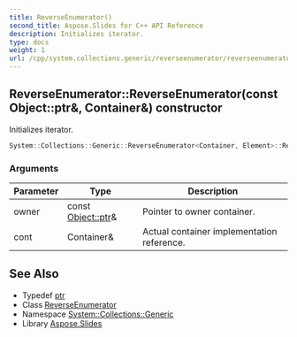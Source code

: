 ```yaml
---
title: ReverseEnumerator()
second_title: Aspose.Slides for C++ API Reference
description: Initializes iterator.
type: docs
weight: 1
url: /cpp/system.collections.generic/reverseenumerator/reverseenumerator/
---
```

## ReverseEnumerator::ReverseEnumerator(const Object::ptr\&, Container\&) constructor


Initializes iterator.

```cpp
System::Collections::Generic::ReverseEnumerator<Container, Element>::ReverseEnumerator(const Object::ptr &owner, Container &cont)
```


### Arguments

| Parameter | Type | Description |
| --- | --- | --- |
| owner | const [Object::ptr](../../../system/object/ptr/)\& | Pointer to owner container. |
| cont | Container\& | Actual container implementation reference. |

## See Also

* Typedef [ptr](../../system/object/ptr/)
* Class [ReverseEnumerator](./)
* Namespace [System::Collections::Generic](../)
* Library [Aspose.Slides](../../)